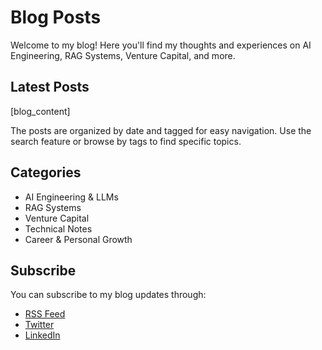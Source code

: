 # Blog Posts

Welcome to my blog! Here you'll find my thoughts and experiences on AI Engineering, RAG Systems, Venture Capital, and more.

## Latest Posts

[blog_content]

The posts are organized by date and tagged for easy navigation. Use the search feature or browse by tags to find specific topics.

## Categories

- AI Engineering & LLMs
- RAG Systems
- Venture Capital
- Technical Notes
- Career & Personal Growth

## Subscribe

You can subscribe to my blog updates through:
- [RSS Feed](../feed_rss_created.xml)
- [Twitter](https://twitter.com/rachittshah)
- [LinkedIn](https://www.linkedin.com/in/rachitt-shah/) 